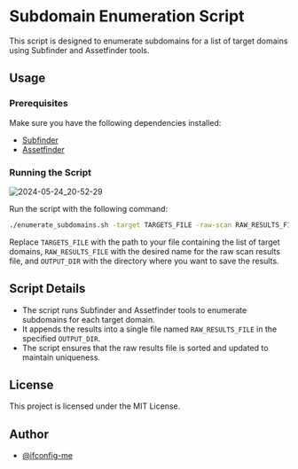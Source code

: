# Subdomain Enumeration Script
This script is designed to enumerate subdomains for a list of target domains using Subfinder and Assetfinder tools.
## Usage
### Prerequisites
Make sure you have the following dependencies installed:
- [Subfinder](https://github.com/projectdiscovery/subfinder)
- [Assetfinder](https://github.com/tomnomnom/assetfinder)
### Running the Script

![2024-05-24_20-52-29](https://github.com/ifconfig-me/Subdomain-Enumeration/assets/25315805/8d96f8db-70fd-484b-8729-85e383805e58)

Run the script with the following command:

   ```bash
   ./enumerate_subdomains.sh -target TARGETS_FILE -raw-scan RAW_RESULTS_FILE --out OUTPUT_DIR
   ```

   Replace `TARGETS_FILE` with the path to your file containing the list of target domains, `RAW_RESULTS_FILE` with the desired name for the raw scan results file, and `OUTPUT_DIR` with the directory where you want to save the results.

## Script Details

- The script runs Subfinder and Assetfinder tools to enumerate subdomains for each target domain.
- It appends the results into a single file named `RAW_RESULTS_FILE` in the specified `OUTPUT_DIR`.
- The script ensures that the raw results file is sorted and updated to maintain uniqueness.

## License

This project is licensed under the MIT License.

## Author

- [@ifconfig-me](https://github.comi/fconfig-me)
